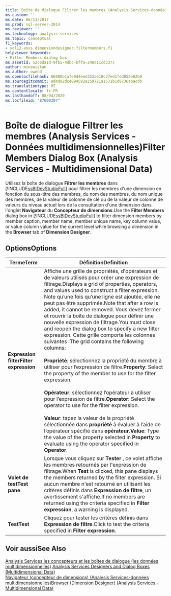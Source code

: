 ```yaml
---
title: Boîte de dialogue Filtrer les membres (Analysis Services-données multidimensionnelles) | Microsoft Docs
ms.custom: ''
ms.date: 06/13/2017
ms.prod: sql-server-2014
ms.reviewer: ''
ms.technology: analysis-services
ms.topic: conceptual
f1_keywords:
- sql12.asvs.dimensiondesigner.filtermembers.f1
helpviewer_keywords:
- Filter Members dialog box
ms.assetid: 52c6da1d-9fb5-4dbc-bffa-248d11cd337c
author: minewiskan
ms.author: owend
ms.openlocfilehash: 66980b1afe9d4eed353ae18c37ed1fdd052e62b9
ms.sourcegitcommit: ad4d92dce894592a259721a1571b1d8736abacdb
ms.translationtype: MT
ms.contentlocale: fr-FR
ms.lasthandoff: 08/04/2020
ms.locfileid: "87600307"
---
```

# <a name="filter-members-dialog-box-analysis-services---multidimensional-data"></a><span data-ttu-id="2d7ad-102">Boîte de dialogue Filtrer les membres (Analysis Services - Données multidimensionnelles)</span><span class="sxs-lookup"><span data-stu-id="2d7ad-102">Filter Members Dialog Box (Analysis Services - Multidimensional Data)</span></span>
  <span data-ttu-id="2d7ad-103">Utilisez la boîte de dialogue **Filtrer les membres** dans [!INCLUDE[ssBIDevStudioFull](../includes/ssbidevstudiofull-md.md)] pour filtrer les membres d'une dimension en fonction du sous-titre des membres, du nom des membres, du nom unique des membres, de la valeur de colonne de clé ou de la valeur de colonne de valeurs du niveau actuel lors de la consultation d'une dimension dans l'onglet **Navigateur** du **Concepteur de dimensions**.</span><span class="sxs-lookup"><span data-stu-id="2d7ad-103">Use the **Filter Members** dialog box in [!INCLUDE[ssBIDevStudioFull](../includes/ssbidevstudiofull-md.md)] to filter dimension members by member caption, member name, member unique name, key column value, or value column value for the current level while browsing a dimension in the **Browser** tab of **Dimension Designer**.</span></span>  
  
## <a name="options"></a><span data-ttu-id="2d7ad-104">Options</span><span class="sxs-lookup"><span data-stu-id="2d7ad-104">Options</span></span>  
  
|<span data-ttu-id="2d7ad-105">Terme</span><span class="sxs-lookup"><span data-stu-id="2d7ad-105">Term</span></span>|<span data-ttu-id="2d7ad-106">Définition</span><span class="sxs-lookup"><span data-stu-id="2d7ad-106">Definition</span></span>|  
|----------|----------------|  
|<span data-ttu-id="2d7ad-107">**Expression filter**</span><span class="sxs-lookup"><span data-stu-id="2d7ad-107">**Filter expression**</span></span>|<span data-ttu-id="2d7ad-108">Affiche une grille de propriétés, d'opérateurs et de valeurs utilisés pour créer une expression de filtrage.</span><span class="sxs-lookup"><span data-stu-id="2d7ad-108">Displays a grid of properties, operators, and values used to construct a filter expression.</span></span> <span data-ttu-id="2d7ad-109">Note qu’une fois qu’une ligne est ajoutée, elle ne peut pas être supprimée.</span><span class="sxs-lookup"><span data-stu-id="2d7ad-109">Note that after a row is added, it cannot be removed.</span></span> <span data-ttu-id="2d7ad-110">Vous devez fermer et rouvrir la boîte de dialogue pour définir une nouvelle expression de filtrage.</span><span class="sxs-lookup"><span data-stu-id="2d7ad-110">You must close and reopen the dialog box to specify a new filter expression.</span></span> <span data-ttu-id="2d7ad-111">Cette grille comporte les colonnes suivantes :</span><span class="sxs-lookup"><span data-stu-id="2d7ad-111">The grid contains the following columns:</span></span><br /><br /> <span data-ttu-id="2d7ad-112">**Propriété**: sélectionnez la propriété du membre à utiliser pour l’expression de filtre.</span><span class="sxs-lookup"><span data-stu-id="2d7ad-112">**Property**: Select the property of the member to use for the filter expression.</span></span><br /><br /> <span data-ttu-id="2d7ad-113">**Opérateur**: sélectionnez l’opérateur à utiliser pour l’expression de filtre.</span><span class="sxs-lookup"><span data-stu-id="2d7ad-113">**Operator**: Select the operator to use for the filter expression.</span></span><br /><br /> <span data-ttu-id="2d7ad-114">**Valeur**: tapez la valeur de la propriété sélectionnée dans **propriété** à évaluer à l’aide de l’opérateur spécifié dans **opérateur**.</span><span class="sxs-lookup"><span data-stu-id="2d7ad-114">**Value**: Type the value of the property selected in **Property** to evaluate using the operator specified in **Operator**.</span></span>|  
|<span data-ttu-id="2d7ad-115">**Volet de test**</span><span class="sxs-lookup"><span data-stu-id="2d7ad-115">**Test pane**</span></span>|<span data-ttu-id="2d7ad-116">Lorsque vous cliquez sur **Tester** , ce volet affiche les membres retournés par l'expression de filtrage.</span><span class="sxs-lookup"><span data-stu-id="2d7ad-116">When **Test** is clicked, this pane displays the members returned by the filter expression.</span></span> <span data-ttu-id="2d7ad-117">Si aucun membre n'est retourné en utilisant les critères définis dans **Expression de filtre**, un avertissement s'affiche.</span><span class="sxs-lookup"><span data-stu-id="2d7ad-117">If no members are returned using the criteria specified in **Filter expression**, a warning is displayed.</span></span>|  
|<span data-ttu-id="2d7ad-118">**Test**</span><span class="sxs-lookup"><span data-stu-id="2d7ad-118">**Test**</span></span>|<span data-ttu-id="2d7ad-119">Cliquez pour tester les critères définis dans **Expression de filtre**.</span><span class="sxs-lookup"><span data-stu-id="2d7ad-119">Click to test the criteria specified in **Filter expression**.</span></span>|  
  
## <a name="see-also"></a><span data-ttu-id="2d7ad-120">Voir aussi</span><span class="sxs-lookup"><span data-stu-id="2d7ad-120">See Also</span></span>  
 <span data-ttu-id="2d7ad-121">[Analysis Services les concepteurs et les boîtes de dialogue &#40;les données multidimensionnelles&#41;](analysis-services-designers-and-dialog-boxes-multidimensional-data.md) </span><span class="sxs-lookup"><span data-stu-id="2d7ad-121">[Analysis Services Designers and Dialog Boxes &#40;Multidimensional Data&#41;](analysis-services-designers-and-dialog-boxes-multidimensional-data.md) </span></span>  
 [<span data-ttu-id="2d7ad-122">Navigateur &#40;concepteur de dimensions&#41; &#40;Analysis Services-données multidimensionnelles&#41;</span><span class="sxs-lookup"><span data-stu-id="2d7ad-122">Browser &#40;Dimension Designer&#41; &#40;Analysis Services - Multidimensional Data&#41;</span></span>](browser-dimension-designer-analysis-services-multidimensional-data.md)  
  
  
